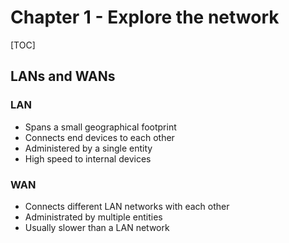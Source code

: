 # Chapter 1 - Explore the network

[TOC]

## LANs and WANs

### LAN

* Spans a small geographical footprint
* Connects end devices to each other
* Administered by a single entity
* High speed to internal devices

### WAN

* Connects different LAN networks with each other
* Administrated by multiple entities
* Usually slower than a LAN network